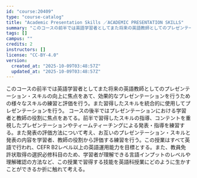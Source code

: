 ```yaml
---
id: "course:20409"
type: "course-catalog"
title: "Academic Presentation Skills ／ACADEMIC PRESENTATION SKILLS"
summary: "このコースの前半では英語学習者としてまた将来の英語教師としてのプレゼンテーション・スキルの向上に焦点をあて、効果的なプレゼンテーションを行うための様々なスキルの練習と評価を行う。また習得したスキルを統合的に使用してプレゼンテーションを行う。…"
tags: []
campus: ""
credits: 2
instructors: []
license: "CC-BY-4.0"
version:
  created_at: "2025-10-09T03:48:57Z"
  updated_at: "2025-10-09T03:48:57Z"
---
```

このコースの前半では英語学習者としてまた将来の英語教師としてのプレゼンテーション・スキルの向上に焦点をあて、効果的なプレゼンテーションを行うための様々なスキルの練習と評価を行う。また習得したスキルを統合的に使用してプレゼンテーションを行う。 コースの後半ではプレゼンテーションにおける学習者と教師の役割に焦点をあてる。前半で習得したスキルの指導、コンテントを重視したプレゼンテーションやティームティーチングによる発表・指導を練習する。また発表の評価方法について考え、お互いのプレゼンテーション・スキルと発表の内容を学習者、教師の役割から評価する練習を行う。この授業はすべて英語で行われ、CEFR B2レベル以上の英語運用能力を目標とする。また、教員免許状取得の選択必修科目のため、学習者が理解できる言語インプットのレベルや理解確認の方法など、この授業で習得する技能を英語科授業にどのように生かすことができるか折に触れて考える。
